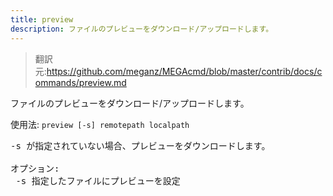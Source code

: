 ```yaml
---
title: preview
description: ファイルのプレビューをダウンロード/アップロードします。
---
```


>翻訳元:https://github.com/meganz/MEGAcmd/blob/master/contrib/docs/commands/preview.md

ファイルのプレビューをダウンロード/アップロードします。

使用法: `preview [-s] remotepath localpath`
<pre>
-s が指定されていない場合、プレビューをダウンロードします。

オプション:
 -s	指定したファイルにプレビューを設定
</pre>
